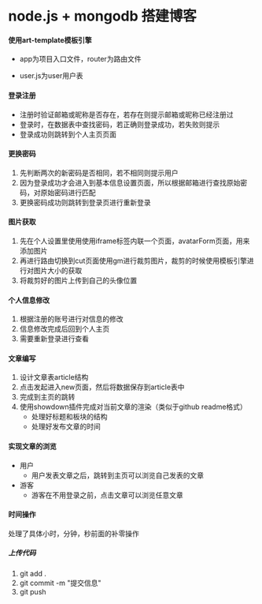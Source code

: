 # node.js + mongodb 搭建博客

#### 使用art-template模板引擎

- app为项目入口文件，router为路由文件

- user.js为user用户表

#### 登录注册
- 注册时验证邮箱或昵称是否存在，若存在则提示邮箱或昵称已经注册过
- 登录时，在数据表中查找密码，若正确则登录成功，若失败则提示
- 登录成功则跳转到个人主页页面

#### 更换密码

1. 先判断两次的新密码是否相同，若不相同则提示用户
2. 因为登录成功才会进入到基本信息设置页面，所以根据邮箱进行查找原始密码，对原始密码进行匹配
3. 更换密码成功则跳转到登录页进行重新登录

#### 图片获取
1. 先在个人设置里使用使用iframe标签内联一个页面，avatarForm页面，用来添加图片
2. 再进行路由切换到cut页面使用gm进行裁剪图片，裁剪的时候使用模板引擎进行对图片大小的获取
3. 将裁剪好的图片上传到自己的头像位置

#### 个人信息修改
1. 根据注册的账号进行对信息的修改
2. 信息修改完成后回到个人主页
3. 需要重新登录进行查看

#### 文章编写
1. 设计文章表article结构
2. 点击发起进入new页面，然后将数据保存到article表中
3. 完成到主页的跳转
4. 使用showdown插件完成对当前文章的渲染（类似于github readme格式）
    - 处理好标题和板块的结构
    - 处理好发布文章的时间

#### 实现文章的浏览
- 用户
    * 用户发表文章之后，跳转到主页可以浏览自己发表的文章
- 游客
    * 游客在不用登录之前，点击文章可以浏览任意文章

#### 时间操作
处理了具体小时，分钟，秒前面的补零操作

##### 上传代码
1. git add .
2. git commit -m "提交信息"
3. git push

